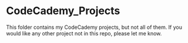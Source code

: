 # CodeCademy_Projects

This folder contains my CodeCademy projects, but not all of them. If you would like any other project not in this repo, please let me know.
